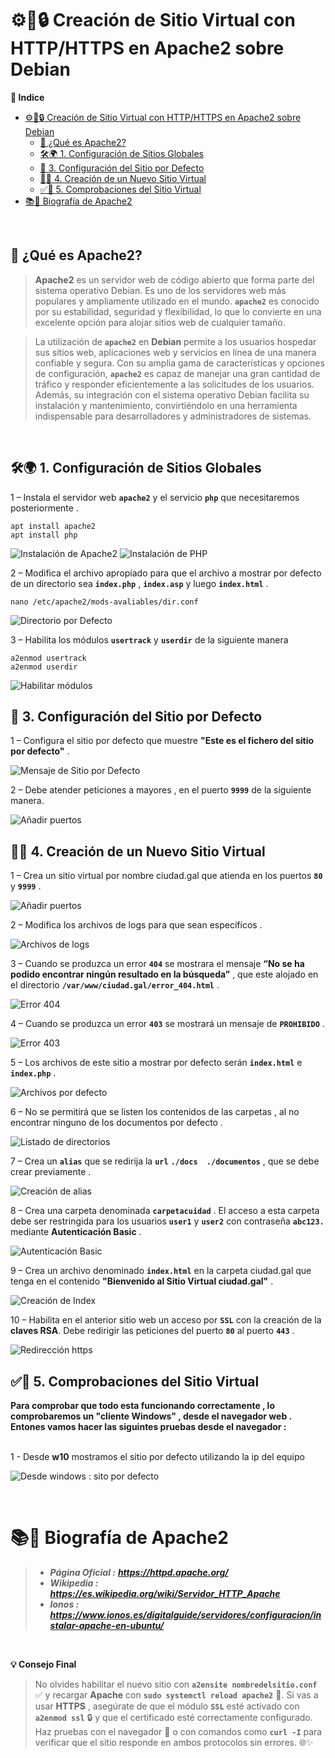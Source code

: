 # ⚙️🐧🔒 Creación de Sitio Virtual con HTTP/HTTPS en Apache2 sobre Debian 

**📑 Indice**

- [⚙️🐧🔒 Creación de Sitio Virtual con HTTP/HTTPS en Apache2 sobre Debian](#️-creación-de-sitio-virtual-con-httphttps-en-apache2-sobre-debian)
  - [🧠 ¿Qué es Apache2?](#-qué-es-apache2)
  - [🛠️🌍 1. Configuración de Sitios Globales](#️-1-configuración-de-sitios-globales)
  - [📝 3. Configuración del Sitio por Defecto](#-3-configuración-del-sitio-por-defecto)
  - [🧱🌐 4. Creación de un Nuevo Sitio Virtual](#-4-creación-de-un-nuevo-sitio-virtual)
  - [✅🔎 5. Comprobaciones del Sitio Virtual](#-5-comprobaciones-del-sitio-virtual)
- [📚📖 Biografía de Apache2](#-biografía-de-apache2)

<br>

## 🧠 ¿Qué es Apache2? 

>**Apache2** es un servidor web de código abierto que forma parte del sistema operativo Debian. Es uno de los servidores web más populares y ampliamente utilizado en el mundo. **``apache2``** es conocido por su estabilidad, seguridad y flexibilidad, lo que lo convierte en una excelente opción para alojar sitios web de cualquier tamaño.

>La utilización de **``apache2``** en **Debian** permite a los usuarios hospedar sus sitios web, aplicaciones web y servicios en línea de una manera confiable y segura. Con su amplia gama de características y opciones de configuración, **``apache2``** es capaz de manejar una gran cantidad de tráfico y responder eficientemente a las solicitudes de los usuarios. Además, su integración con el sistema operativo Debian facilita su instalación y mantenimiento, convirtiéndolo en una herramienta indispensable para desarrolladores y administradores de sistemas.

<br>

## 🛠️🌍 1. Configuración de Sitios Globales 

1 – Instala el servidor web **``apache2``** y  el servicio **``php``** que necesitaremos posteriormente . <br>

~~~~~~~~~~~~~~~~~~~~
apt install apache2
apt install php

~~~~~~~~~~~~~~~~~~~~

![Instalación de Apache2](./img/sitios_virtuales_apache2/1_exapache2.png)
![Instalación de PHP](./img/sitios_virtuales_apache2/2_exapache2.png)

2 – Modifica el archivo apropiado para que el archivo a mostrar por defecto de un directorio sea **``index.php``** , **``index.asp``** y luego **``index.html``** . <br>

~~~~~~~~~~~~~~~~~~~~~~~~~~~~~~~~~~~~~~~~~~
nano /etc/apache2/mods-avaliables/dir.conf
~~~~~~~~~~~~~~~~~~~~~~~~~~~~~~~~~~~~~~~~~~

![Directorio por Defecto](./img/sitios_virtuales_apache2/3_exapache2.png)

3 – Habilita los módulos **``usertrack``** y **``userdir``** de la siguiente manera <br>

~~~~~~~~~~~~~~~~~~
a2enmod usertrack
a2enmod userdir
~~~~~~~~~~~~~~~~~~

![Habilitar módulos](./img/sitios_virtuales_apache2/4_exapache2.png)

## 📝 3. Configuración del Sitio por Defecto 

1 – Configura el sitio por defecto que muestre **"Este es el fichero del sitio por defecto"** .<br>

![Mensaje de Sitio por Defecto](./img/sitios_virtuales_apache2/5_exapache2.png)

2 – Debe atender peticiones a mayores , en el puerto **``9999``** de la siguiente manera. <br>

![Añadir puertos](./img/sitios_virtuales_apache2/6_exapache2.png)


## 🧱🌐 4. Creación de un Nuevo Sitio Virtual 

1 – Crea un sitio virtual por nombre ciudad.gal que atienda en los puertos **``80``** y **``9999``** .<br>

![Añadir puertos](./img/sitios_virtuales_apache2/7_exapache2.png)

2 – Modifica los archivos de logs para que sean específicos . <br>

![Archivos de logs](./img/sitios_virtuales_apache2/8_exapache2.png)

3 – Cuando se produzca un error **``404``** se mostrara el mensaje **“No se ha podido encontrar ningún resultado en la búsqueda”** , que este alojado en el directorio **``/var/www/ciudad.gal/error_404.html``** . <br>

![Error 404](./img/sitios_virtuales_apache2/9_exapache2.png)

4 – Cuando se produzca un error **``403``** se mostrará un mensaje de **``PROHIBIDO``** . <br>

![Error 403](./img/sitios_virtuales_apache2/10_exapache2.png)

5 – Los archivos de este sitio a mostrar por defecto serán **``index.html``** e **``index.php``** . <br>

![Archivos por defecto](./img/sitios_virtuales_apache2/11_exapache2.png)

6 – No se permitirá que se listen los contenidos de las carpetas , al no encontrar ninguno de los documentos por defecto .

![Listado de directorios](./img/sitios_virtuales_apache2/12_exapache2.png)

7 – Crea un **``alias``** que se redirija la **``url``** **``./docs  ./documentos``** , que se debe crear previamente . <br>

![Creación de alias](./img/sitios_virtuales_apache2/13_exapache2.png)

8 – Crea una carpeta denominada **``carpetacuidad``** . El acceso a esta carpeta debe ser restringida para los usuarios **``user1``** y **``user2``** con contraseña **``abc123.``** mediante **Autenticación Basic** . <br>

![Autenticación Basic](./img/sitios_virtuales_apache2/14_exapache2.png)

9 – Crea un archivo denominado **``index.html``** en la carpeta ciudad.gal que tenga en el contenido **"Bienvenido al Sitio Virtual ciudad.gal"** . <br>

![Creación de Index](./img/sitios_virtuales_apache2/15_exapache2.png)

10 – Habilita en el anterior sitio web un acceso por **``SSL``** con la creación de la **claves RSA**. Debe redirigir las peticiones del puerto **``80``** al puerto **``443``** . <br>

![Redirección https](./img/sitios_virtuales_apache2/16_exapache2.png)

## ✅🔎 5. Comprobaciones del Sitio Virtual 

**Para comprobar que todo esta funcionando correctamente , lo comprobaremos un **"cliente Windows"** , desde el navegador web . Entones vamos hacer las siguintes pruebas desde el navegador :** <br><br>

1 - Desde **w10** mostramos el sitio por defecto utilizando la ip del equipo <br>

![Desde windows : sito por defecto](./img/sitios_virtuales_apache2/1_comprobaciones_exapache2.png)

<br>

# 📚📖 Biografía de Apache2 

> - ***Página Oficial :*** ***https://httpd.apache.org/***
> - ***Wikipedia :*** ***https://es.wikipedia.org/wiki/Servidor_HTTP_Apache***
> - ***Ionos :*** ***https://www.ionos.es/digitalguide/servidores/configuracion/instalar-apache-en-ubuntu/***


<br>

**💡 Consejo Final**

> No olvides habilitar el nuevo sitio con **``a2ensite nombredelsitio.conf``** ✅ y recargar **Apache** con **``sudo systemctl reload apache2``** 🔁.
> Si vas a usar **HTTPS** , asegúrate de que el módulo **``SSL``** esté activado con **``a2enmod ssl``** 🔒 y que el certificado esté correctamente configurado.
> Haz pruebas con el navegador 🧪 o con comandos como **``curl -I``** para verificar que el sitio responde en ambos protocolos sin errores. 🌐✨